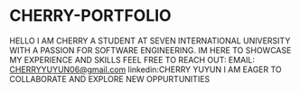 # CHERRY-PORTFOLIO
HELLO I AM CHERRY A STUDENT AT SEVEN INTERNATIONAL UNIVERSITY WITH A PASSION FOR SOFTWARE ENGINEERING. IM HERE TO SHOWCASE MY EXPERIENCE AND SKILLS
FEEL FREE TO REACH OUT:
EMAIL: CHERRYYUYUN06@gmail.com
linkedin:CHERRY YUYUN
I AM EAGER TO COLLABORATE AND EXPLORE NEW OPPURTUNITIES
